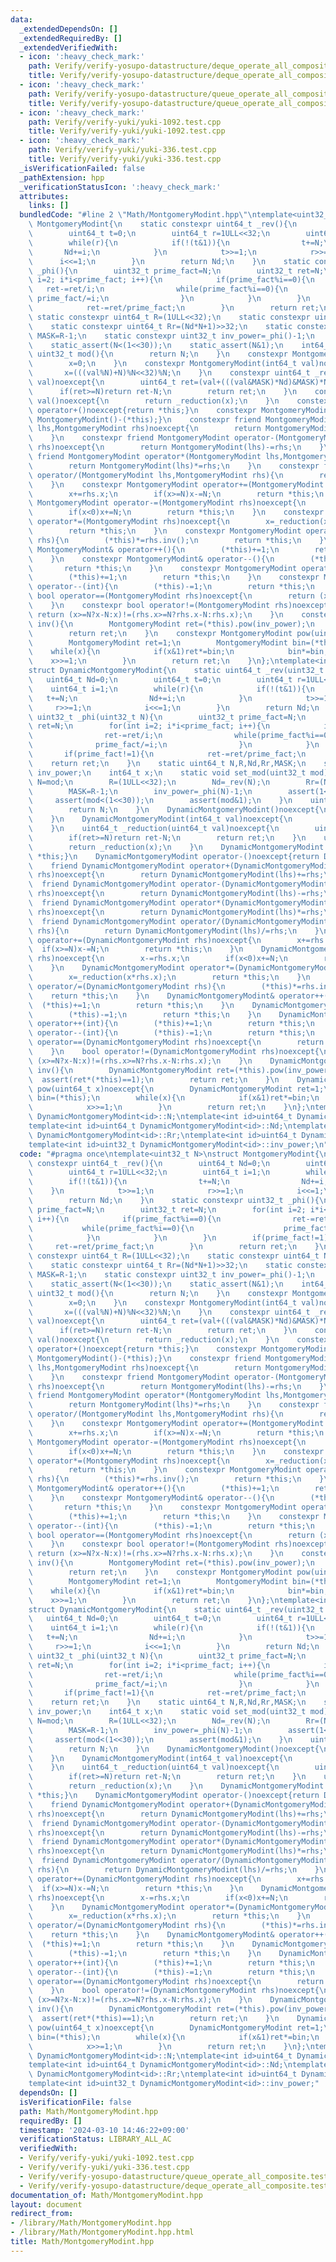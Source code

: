 ```yaml
---
data:
  _extendedDependsOn: []
  _extendedRequiredBy: []
  _extendedVerifiedWith:
  - icon: ':heavy_check_mark:'
    path: Verify/verify-yosupo-datastructure/deque_operate_all_composite.test.cpp
    title: Verify/verify-yosupo-datastructure/deque_operate_all_composite.test.cpp
  - icon: ':heavy_check_mark:'
    path: Verify/verify-yosupo-datastructure/queue_operate_all_composite.test.cpp
    title: Verify/verify-yosupo-datastructure/queue_operate_all_composite.test.cpp
  - icon: ':heavy_check_mark:'
    path: Verify/verify-yuki/yuki-1092.test.cpp
    title: Verify/verify-yuki/yuki-1092.test.cpp
  - icon: ':heavy_check_mark:'
    path: Verify/verify-yuki/yuki-336.test.cpp
    title: Verify/verify-yuki/yuki-336.test.cpp
  _isVerificationFailed: false
  _pathExtension: hpp
  _verificationStatusIcon: ':heavy_check_mark:'
  attributes:
    links: []
  bundledCode: "#line 2 \"Math/MontgomeryModint.hpp\"\ntemplate<uint32_t N>\nstruct\
    \ MontgomeryModint{\n    static constexpr uint64_t _rev(){\n        uint64_t Nd=0;\n\
    \        uint64_t t=0;\n        uint64_t r=1ULL<<32;\n        uint64_t i=1;\n\
    \        while(r){\n            if(!(t&1)){\n                t+=N;\n         \
    \       Nd+=i;\n            }\n            t>>=1;\n            r>>=1;\n      \
    \      i<<=1;\n        }\n        return Nd;\n    }\n    static constexpr uint32_t\
    \ _phi(){\n        uint32_t prime_fact=N;\n        uint32_t ret=N;\n        for(int\
    \ i=2; i*i<prime_fact; i++){\n            if(prime_fact%i==0){\n             \
    \   ret-=ret/i;\n                while(prime_fact%i==0){\n                   \
    \ prime_fact/=i;\n                }\n            }\n        }\n        if(prime_fact!=1){\n\
    \            ret-=ret/prime_fact;\n        }\n        return ret;\n    }\n   \
    \ static constexpr uint64_t R=(1ULL<<32);\n    static constexpr uint64_t Nd=_rev();\n\
    \    static constexpr uint64_t Rr=(Nd*N+1)>>32;\n    static constexpr uint64_t\
    \ MASK=R-1;\n    static constexpr uint32_t inv_power=_phi()-1;\n    static_assert(1<N);\n\
    \    static_assert(N<(1<<30));\n    static_assert(N&1);\n    int64_t x;\n    constexpr\
    \ uint32_t mod(){\n        return N;\n    }\n    constexpr MontgomeryModint()noexcept{\n\
    \        x=0;\n    }\n    constexpr MontgomeryModint(int64_t val)noexcept{\n \
    \       x=(((val%N)+N)%N<<32)%N;\n    }\n    constexpr uint64_t _reduction(uint64_t\
    \ val)noexcept{\n        uint64_t ret=(val+(((val&MASK)*Nd)&MASK)*N)>>32;\n  \
    \      if(ret>=N)return ret-N;\n        return ret;\n    }\n    constexpr uint64_t\
    \ val()noexcept{\n        return _reduction(x);\n    }\n    constexpr MontgomeryModint\
    \ operator+()noexcept{return *this;}\n    constexpr MontgomeryModint operator-()noexcept{return\
    \ MontgomeryModint()-(*this);}\n    constexpr friend MontgomeryModint operator+(MontgomeryModint\
    \ lhs,MontgomeryModint rhs)noexcept{\n        return MontgomeryModint(lhs)+=rhs;\n\
    \    }\n    constexpr friend MontgomeryModint operator-(MontgomeryModint lhs,MontgomeryModint\
    \ rhs)noexcept{\n        return MontgomeryModint(lhs)-=rhs;\n    }\n    constexpr\
    \ friend MontgomeryModint operator*(MontgomeryModint lhs,MontgomeryModint rhs)noexcept{\n\
    \        return MontgomeryModint(lhs)*=rhs;\n    }\n    constexpr friend MontgomeryModint\
    \ operator/(MontgomeryModint lhs,MontgomeryModint rhs){\n        return MontgomeryModint(lhs)/=rhs;\n\
    \    }\n    constexpr MontgomeryModint operator+=(MontgomeryModint rhs)noexcept{\n\
    \        x+=rhs.x;\n        if(x>=N)x-=N;\n        return *this;\n    }\n    constexpr\
    \ MontgomeryModint operator-=(MontgomeryModint rhs)noexcept{\n        x-=rhs.x;\n\
    \        if(x<0)x+=N;\n        return *this;\n    }\n    constexpr MontgomeryModint\
    \ operator*=(MontgomeryModint rhs)noexcept{\n        x=_reduction(x*rhs.x);\n\
    \        return *this;\n    }\n    constexpr MontgomeryModint operator/=(MontgomeryModint\
    \ rhs){\n        (*this)*=rhs.inv();\n        return *this;\n    }\n    constexpr\
    \ MontgomeryModint& operator++(){\n        (*this)+=1;\n        return *this;\n\
    \    }\n    constexpr MontgomeryModint& operator--(){\n        (*this)-=1;\n \
    \       return *this;\n    }\n    constexpr MontgomeryModint operator++(int){\n\
    \        (*this)+=1;\n        return *this;\n    }\n    constexpr MontgomeryModint\
    \ operator--(int){\n        (*this)-=1;\n        return *this;\n    }\n    constexpr\
    \ bool operator==(MontgomeryModint rhs)noexcept{\n        return (x>=N?x-N:x)==(rhs.x>=N?rhs.x-N:rhs.x);\n\
    \    }\n    constexpr bool operator!=(MontgomeryModint rhs)noexcept{\n       \
    \ return (x>=N?x-N:x)!=(rhs.x>=N?rhs.x-N:rhs.x);\n    }\n    constexpr MontgomeryModint\
    \ inv(){\n        MontgomeryModint ret=(*this).pow(inv_power);\n        assert(ret*(*this)==1);\n\
    \        return ret;\n    }\n    constexpr MontgomeryModint pow(uint64_t x)noexcept{\n\
    \        MontgomeryModint ret=1;\n        MontgomeryModint bin=(*this);\n    \
    \    while(x){\n            if(x&1)ret*=bin;\n            bin*=bin;\n        \
    \    x>>=1;\n        }\n        return ret;\n    }\n};\ntemplate<int32_t id>\n\
    struct DynamicMontgomeryModint{\n    static uint64_t _rev(uint32_t N){\n     \
    \   uint64_t Nd=0;\n        uint64_t t=0;\n        uint64_t r=1ULL<<32;\n    \
    \    uint64_t i=1;\n        while(r){\n            if(!(t&1)){\n             \
    \   t+=N;\n                Nd+=i;\n            }\n            t>>=1;\n       \
    \     r>>=1;\n            i<<=1;\n        }\n        return Nd;\n    }\n    static\
    \ uint32_t _phi(uint32_t N){\n        uint32_t prime_fact=N;\n        uint32_t\
    \ ret=N;\n        for(int i=2; i*i<prime_fact; i++){\n            if(prime_fact%i==0){\n\
    \                ret-=ret/i;\n                while(prime_fact%i==0){\n      \
    \              prime_fact/=i;\n                }\n            }\n        }\n \
    \       if(prime_fact!=1){\n            ret-=ret/prime_fact;\n        }\n    \
    \    return ret;\n    }\n    static uint64_t N,R,Nd,Rr,MASK;\n    static uint32_t\
    \ inv_power;\n    int64_t x;\n    static void set_mod(uint32_t mod){\n       \
    \ N=mod;\n        R=(1ULL<<32);\n        Nd=_rev(N);\n        Rr=(Nd*N+1)>>32;\n\
    \        MASK=R-1;\n        inv_power=_phi(N)-1;\n        assert(1<mod);\n   \
    \     assert(mod<(1<<30));\n        assert(mod&1);\n    }\n    uint32_t mod(){\n\
    \        return N;\n    }\n    DynamicMontgomeryModint()noexcept{\n        x=0;\n\
    \    }\n    DynamicMontgomeryModint(int64_t val)noexcept{\n        x=(((val%N)+N)%N<<32)%N;\n\
    \    }\n    uint64_t _reduction(uint64_t val)noexcept{\n        uint64_t ret=(val+(((val&MASK)*Nd)&MASK)*N)>>32;\n\
    \        if(ret>=N)return ret-N;\n        return ret;\n    }\n    uint64_t val()noexcept{\n\
    \        return _reduction(x);\n    }\n    DynamicMontgomeryModint operator+()noexcept{return\
    \ *this;}\n    DynamicMontgomeryModint operator-()noexcept{return DynamicMontgomeryModint()-(*this);}\n\
    \    friend DynamicMontgomeryModint operator+(DynamicMontgomeryModint lhs,DynamicMontgomeryModint\
    \ rhs)noexcept{\n        return DynamicMontgomeryModint(lhs)+=rhs;\n    }\n  \
    \  friend DynamicMontgomeryModint operator-(DynamicMontgomeryModint lhs,DynamicMontgomeryModint\
    \ rhs)noexcept{\n        return DynamicMontgomeryModint(lhs)-=rhs;\n    }\n  \
    \  friend DynamicMontgomeryModint operator*(DynamicMontgomeryModint lhs,DynamicMontgomeryModint\
    \ rhs)noexcept{\n        return DynamicMontgomeryModint(lhs)*=rhs;\n    }\n  \
    \  friend DynamicMontgomeryModint operator/(DynamicMontgomeryModint lhs,DynamicMontgomeryModint\
    \ rhs){\n        return DynamicMontgomeryModint(lhs)/=rhs;\n    }\n    DynamicMontgomeryModint\
    \ operator+=(DynamicMontgomeryModint rhs)noexcept{\n        x+=rhs.x;\n      \
    \  if(x>=N)x-=N;\n        return *this;\n    }\n    DynamicMontgomeryModint operator-=(DynamicMontgomeryModint\
    \ rhs)noexcept{\n        x-=rhs.x;\n        if(x<0)x+=N;\n        return *this;\n\
    \    }\n    DynamicMontgomeryModint operator*=(DynamicMontgomeryModint rhs)noexcept{\n\
    \        x=_reduction(x*rhs.x);\n        return *this;\n    }\n    DynamicMontgomeryModint\
    \ operator/=(DynamicMontgomeryModint rhs){\n        (*this)*=rhs.inv();\n    \
    \    return *this;\n    }\n    DynamicMontgomeryModint& operator++(){\n      \
    \  (*this)+=1;\n        return *this;\n    }\n    DynamicMontgomeryModint& operator--(){\n\
    \        (*this)-=1;\n        return *this;\n    }\n    DynamicMontgomeryModint\
    \ operator++(int){\n        (*this)+=1;\n        return *this;\n    }\n    DynamicMontgomeryModint\
    \ operator--(int){\n        (*this)-=1;\n        return *this;\n    }\n    bool\
    \ operator==(DynamicMontgomeryModint rhs)noexcept{\n        return (x>=N?x-N:x)==(rhs.x>=N?rhs.x-N:rhs.x);\n\
    \    }\n    bool operator!=(DynamicMontgomeryModint rhs)noexcept{\n        return\
    \ (x>=N?x-N:x)!=(rhs.x>=N?rhs.x-N:rhs.x);\n    }\n    DynamicMontgomeryModint\
    \ inv(){\n        DynamicMontgomeryModint ret=(*this).pow(inv_power);\n      \
    \  assert(ret*(*this)==1);\n        return ret;\n    }\n    DynamicMontgomeryModint\
    \ pow(uint64_t x)noexcept{\n        DynamicMontgomeryModint ret=1;\n        DynamicMontgomeryModint\
    \ bin=(*this);\n        while(x){\n            if(x&1)ret*=bin;\n            bin*=bin;\n\
    \            x>>=1;\n        }\n        return ret;\n    }\n};\ntemplate<int id>uint64_t\
    \ DynamicMontgomeryModint<id>::N;\ntemplate<int id>uint64_t DynamicMontgomeryModint<id>::R;\n\
    template<int id>uint64_t DynamicMontgomeryModint<id>::Nd;\ntemplate<int id>uint64_t\
    \ DynamicMontgomeryModint<id>::Rr;\ntemplate<int id>uint64_t DynamicMontgomeryModint<id>::MASK;\n\
    template<int id>uint32_t DynamicMontgomeryModint<id>::inv_power;\n"
  code: "#pragma once\ntemplate<uint32_t N>\nstruct MontgomeryModint{\n    static\
    \ constexpr uint64_t _rev(){\n        uint64_t Nd=0;\n        uint64_t t=0;\n\
    \        uint64_t r=1ULL<<32;\n        uint64_t i=1;\n        while(r){\n    \
    \        if(!(t&1)){\n                t+=N;\n                Nd+=i;\n        \
    \    }\n            t>>=1;\n            r>>=1;\n            i<<=1;\n        }\n\
    \        return Nd;\n    }\n    static constexpr uint32_t _phi(){\n        uint32_t\
    \ prime_fact=N;\n        uint32_t ret=N;\n        for(int i=2; i*i<prime_fact;\
    \ i++){\n            if(prime_fact%i==0){\n                ret-=ret/i;\n     \
    \           while(prime_fact%i==0){\n                    prime_fact/=i;\n    \
    \            }\n            }\n        }\n        if(prime_fact!=1){\n       \
    \     ret-=ret/prime_fact;\n        }\n        return ret;\n    }\n    static\
    \ constexpr uint64_t R=(1ULL<<32);\n    static constexpr uint64_t Nd=_rev();\n\
    \    static constexpr uint64_t Rr=(Nd*N+1)>>32;\n    static constexpr uint64_t\
    \ MASK=R-1;\n    static constexpr uint32_t inv_power=_phi()-1;\n    static_assert(1<N);\n\
    \    static_assert(N<(1<<30));\n    static_assert(N&1);\n    int64_t x;\n    constexpr\
    \ uint32_t mod(){\n        return N;\n    }\n    constexpr MontgomeryModint()noexcept{\n\
    \        x=0;\n    }\n    constexpr MontgomeryModint(int64_t val)noexcept{\n \
    \       x=(((val%N)+N)%N<<32)%N;\n    }\n    constexpr uint64_t _reduction(uint64_t\
    \ val)noexcept{\n        uint64_t ret=(val+(((val&MASK)*Nd)&MASK)*N)>>32;\n  \
    \      if(ret>=N)return ret-N;\n        return ret;\n    }\n    constexpr uint64_t\
    \ val()noexcept{\n        return _reduction(x);\n    }\n    constexpr MontgomeryModint\
    \ operator+()noexcept{return *this;}\n    constexpr MontgomeryModint operator-()noexcept{return\
    \ MontgomeryModint()-(*this);}\n    constexpr friend MontgomeryModint operator+(MontgomeryModint\
    \ lhs,MontgomeryModint rhs)noexcept{\n        return MontgomeryModint(lhs)+=rhs;\n\
    \    }\n    constexpr friend MontgomeryModint operator-(MontgomeryModint lhs,MontgomeryModint\
    \ rhs)noexcept{\n        return MontgomeryModint(lhs)-=rhs;\n    }\n    constexpr\
    \ friend MontgomeryModint operator*(MontgomeryModint lhs,MontgomeryModint rhs)noexcept{\n\
    \        return MontgomeryModint(lhs)*=rhs;\n    }\n    constexpr friend MontgomeryModint\
    \ operator/(MontgomeryModint lhs,MontgomeryModint rhs){\n        return MontgomeryModint(lhs)/=rhs;\n\
    \    }\n    constexpr MontgomeryModint operator+=(MontgomeryModint rhs)noexcept{\n\
    \        x+=rhs.x;\n        if(x>=N)x-=N;\n        return *this;\n    }\n    constexpr\
    \ MontgomeryModint operator-=(MontgomeryModint rhs)noexcept{\n        x-=rhs.x;\n\
    \        if(x<0)x+=N;\n        return *this;\n    }\n    constexpr MontgomeryModint\
    \ operator*=(MontgomeryModint rhs)noexcept{\n        x=_reduction(x*rhs.x);\n\
    \        return *this;\n    }\n    constexpr MontgomeryModint operator/=(MontgomeryModint\
    \ rhs){\n        (*this)*=rhs.inv();\n        return *this;\n    }\n    constexpr\
    \ MontgomeryModint& operator++(){\n        (*this)+=1;\n        return *this;\n\
    \    }\n    constexpr MontgomeryModint& operator--(){\n        (*this)-=1;\n \
    \       return *this;\n    }\n    constexpr MontgomeryModint operator++(int){\n\
    \        (*this)+=1;\n        return *this;\n    }\n    constexpr MontgomeryModint\
    \ operator--(int){\n        (*this)-=1;\n        return *this;\n    }\n    constexpr\
    \ bool operator==(MontgomeryModint rhs)noexcept{\n        return (x>=N?x-N:x)==(rhs.x>=N?rhs.x-N:rhs.x);\n\
    \    }\n    constexpr bool operator!=(MontgomeryModint rhs)noexcept{\n       \
    \ return (x>=N?x-N:x)!=(rhs.x>=N?rhs.x-N:rhs.x);\n    }\n    constexpr MontgomeryModint\
    \ inv(){\n        MontgomeryModint ret=(*this).pow(inv_power);\n        assert(ret*(*this)==1);\n\
    \        return ret;\n    }\n    constexpr MontgomeryModint pow(uint64_t x)noexcept{\n\
    \        MontgomeryModint ret=1;\n        MontgomeryModint bin=(*this);\n    \
    \    while(x){\n            if(x&1)ret*=bin;\n            bin*=bin;\n        \
    \    x>>=1;\n        }\n        return ret;\n    }\n};\ntemplate<int32_t id>\n\
    struct DynamicMontgomeryModint{\n    static uint64_t _rev(uint32_t N){\n     \
    \   uint64_t Nd=0;\n        uint64_t t=0;\n        uint64_t r=1ULL<<32;\n    \
    \    uint64_t i=1;\n        while(r){\n            if(!(t&1)){\n             \
    \   t+=N;\n                Nd+=i;\n            }\n            t>>=1;\n       \
    \     r>>=1;\n            i<<=1;\n        }\n        return Nd;\n    }\n    static\
    \ uint32_t _phi(uint32_t N){\n        uint32_t prime_fact=N;\n        uint32_t\
    \ ret=N;\n        for(int i=2; i*i<prime_fact; i++){\n            if(prime_fact%i==0){\n\
    \                ret-=ret/i;\n                while(prime_fact%i==0){\n      \
    \              prime_fact/=i;\n                }\n            }\n        }\n \
    \       if(prime_fact!=1){\n            ret-=ret/prime_fact;\n        }\n    \
    \    return ret;\n    }\n    static uint64_t N,R,Nd,Rr,MASK;\n    static uint32_t\
    \ inv_power;\n    int64_t x;\n    static void set_mod(uint32_t mod){\n       \
    \ N=mod;\n        R=(1ULL<<32);\n        Nd=_rev(N);\n        Rr=(Nd*N+1)>>32;\n\
    \        MASK=R-1;\n        inv_power=_phi(N)-1;\n        assert(1<mod);\n   \
    \     assert(mod<(1<<30));\n        assert(mod&1);\n    }\n    uint32_t mod(){\n\
    \        return N;\n    }\n    DynamicMontgomeryModint()noexcept{\n        x=0;\n\
    \    }\n    DynamicMontgomeryModint(int64_t val)noexcept{\n        x=(((val%N)+N)%N<<32)%N;\n\
    \    }\n    uint64_t _reduction(uint64_t val)noexcept{\n        uint64_t ret=(val+(((val&MASK)*Nd)&MASK)*N)>>32;\n\
    \        if(ret>=N)return ret-N;\n        return ret;\n    }\n    uint64_t val()noexcept{\n\
    \        return _reduction(x);\n    }\n    DynamicMontgomeryModint operator+()noexcept{return\
    \ *this;}\n    DynamicMontgomeryModint operator-()noexcept{return DynamicMontgomeryModint()-(*this);}\n\
    \    friend DynamicMontgomeryModint operator+(DynamicMontgomeryModint lhs,DynamicMontgomeryModint\
    \ rhs)noexcept{\n        return DynamicMontgomeryModint(lhs)+=rhs;\n    }\n  \
    \  friend DynamicMontgomeryModint operator-(DynamicMontgomeryModint lhs,DynamicMontgomeryModint\
    \ rhs)noexcept{\n        return DynamicMontgomeryModint(lhs)-=rhs;\n    }\n  \
    \  friend DynamicMontgomeryModint operator*(DynamicMontgomeryModint lhs,DynamicMontgomeryModint\
    \ rhs)noexcept{\n        return DynamicMontgomeryModint(lhs)*=rhs;\n    }\n  \
    \  friend DynamicMontgomeryModint operator/(DynamicMontgomeryModint lhs,DynamicMontgomeryModint\
    \ rhs){\n        return DynamicMontgomeryModint(lhs)/=rhs;\n    }\n    DynamicMontgomeryModint\
    \ operator+=(DynamicMontgomeryModint rhs)noexcept{\n        x+=rhs.x;\n      \
    \  if(x>=N)x-=N;\n        return *this;\n    }\n    DynamicMontgomeryModint operator-=(DynamicMontgomeryModint\
    \ rhs)noexcept{\n        x-=rhs.x;\n        if(x<0)x+=N;\n        return *this;\n\
    \    }\n    DynamicMontgomeryModint operator*=(DynamicMontgomeryModint rhs)noexcept{\n\
    \        x=_reduction(x*rhs.x);\n        return *this;\n    }\n    DynamicMontgomeryModint\
    \ operator/=(DynamicMontgomeryModint rhs){\n        (*this)*=rhs.inv();\n    \
    \    return *this;\n    }\n    DynamicMontgomeryModint& operator++(){\n      \
    \  (*this)+=1;\n        return *this;\n    }\n    DynamicMontgomeryModint& operator--(){\n\
    \        (*this)-=1;\n        return *this;\n    }\n    DynamicMontgomeryModint\
    \ operator++(int){\n        (*this)+=1;\n        return *this;\n    }\n    DynamicMontgomeryModint\
    \ operator--(int){\n        (*this)-=1;\n        return *this;\n    }\n    bool\
    \ operator==(DynamicMontgomeryModint rhs)noexcept{\n        return (x>=N?x-N:x)==(rhs.x>=N?rhs.x-N:rhs.x);\n\
    \    }\n    bool operator!=(DynamicMontgomeryModint rhs)noexcept{\n        return\
    \ (x>=N?x-N:x)!=(rhs.x>=N?rhs.x-N:rhs.x);\n    }\n    DynamicMontgomeryModint\
    \ inv(){\n        DynamicMontgomeryModint ret=(*this).pow(inv_power);\n      \
    \  assert(ret*(*this)==1);\n        return ret;\n    }\n    DynamicMontgomeryModint\
    \ pow(uint64_t x)noexcept{\n        DynamicMontgomeryModint ret=1;\n        DynamicMontgomeryModint\
    \ bin=(*this);\n        while(x){\n            if(x&1)ret*=bin;\n            bin*=bin;\n\
    \            x>>=1;\n        }\n        return ret;\n    }\n};\ntemplate<int id>uint64_t\
    \ DynamicMontgomeryModint<id>::N;\ntemplate<int id>uint64_t DynamicMontgomeryModint<id>::R;\n\
    template<int id>uint64_t DynamicMontgomeryModint<id>::Nd;\ntemplate<int id>uint64_t\
    \ DynamicMontgomeryModint<id>::Rr;\ntemplate<int id>uint64_t DynamicMontgomeryModint<id>::MASK;\n\
    template<int id>uint32_t DynamicMontgomeryModint<id>::inv_power;"
  dependsOn: []
  isVerificationFile: false
  path: Math/MontgomeryModint.hpp
  requiredBy: []
  timestamp: '2024-03-10 14:46:22+09:00'
  verificationStatus: LIBRARY_ALL_AC
  verifiedWith:
  - Verify/verify-yuki/yuki-1092.test.cpp
  - Verify/verify-yuki/yuki-336.test.cpp
  - Verify/verify-yosupo-datastructure/queue_operate_all_composite.test.cpp
  - Verify/verify-yosupo-datastructure/deque_operate_all_composite.test.cpp
documentation_of: Math/MontgomeryModint.hpp
layout: document
redirect_from:
- /library/Math/MontgomeryModint.hpp
- /library/Math/MontgomeryModint.hpp.html
title: Math/MontgomeryModint.hpp
---
```

